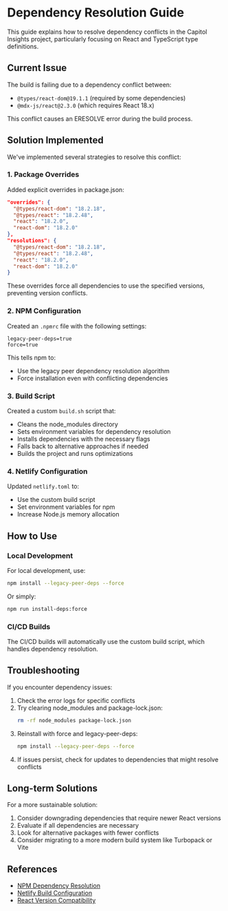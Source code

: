 # Dependency Resolution Guide

This guide explains how to resolve dependency conflicts in the Capitol Insights project, particularly focusing on React and TypeScript type definitions.

## Current Issue

The build is failing due to a dependency conflict between:
- `@types/react-dom@19.1.1` (required by some dependencies)
- `@mdx-js/react@2.3.0` (which requires React 18.x)

This conflict causes an ERESOLVE error during the build process.

## Solution Implemented

We've implemented several strategies to resolve this conflict:

### 1. Package Overrides

Added explicit overrides in package.json:

```json
"overrides": {
  "@types/react-dom": "18.2.18",
  "@types/react": "18.2.48",
  "react": "18.2.0",
  "react-dom": "18.2.0"
},
"resolutions": {
  "@types/react-dom": "18.2.18",
  "@types/react": "18.2.48",
  "react": "18.2.0",
  "react-dom": "18.2.0"
}
```

These overrides force all dependencies to use the specified versions, preventing version conflicts.

### 2. NPM Configuration

Created an `.npmrc` file with the following settings:

```
legacy-peer-deps=true
force=true
```

This tells npm to:
- Use the legacy peer dependency resolution algorithm
- Force installation even with conflicting dependencies

### 3. Build Script

Created a custom `build.sh` script that:
- Cleans the node_modules directory
- Sets environment variables for dependency resolution
- Installs dependencies with the necessary flags
- Falls back to alternative approaches if needed
- Builds the project and runs optimizations

### 4. Netlify Configuration

Updated `netlify.toml` to:
- Use the custom build script
- Set environment variables for npm
- Increase Node.js memory allocation

## How to Use

### Local Development

For local development, use:

```bash
npm install --legacy-peer-deps --force
```

Or simply:

```bash
npm run install-deps:force
```

### CI/CD Builds

The CI/CD builds will automatically use the custom build script, which handles dependency resolution.

## Troubleshooting

If you encounter dependency issues:

1. Check the error logs for specific conflicts
2. Try clearing node_modules and package-lock.json:
   ```bash
   rm -rf node_modules package-lock.json
   ```
3. Reinstall with force and legacy-peer-deps:
   ```bash
   npm install --legacy-peer-deps --force
   ```
4. If issues persist, check for updates to dependencies that might resolve conflicts

## Long-term Solutions

For a more sustainable solution:

1. Consider downgrading dependencies that require newer React versions
2. Evaluate if all dependencies are necessary
3. Look for alternative packages with fewer conflicts
4. Consider migrating to a more modern build system like Turbopack or Vite

## References

- [NPM Dependency Resolution](https://docs.npmjs.com/cli/v8/configuring-npm/package-json#overrides)
- [Netlify Build Configuration](https://docs.netlify.com/configure-builds/file-based-configuration/)
- [React Version Compatibility](https://reactjs.org/blog/2022/03/08/react-18-upgrade-guide.html)